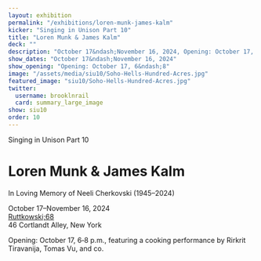 ```yaml
---
layout: exhibition
permalink: "/exhibitions/loren-munk-james-kalm"
kicker: "Singing in Unison Part 10"
title: "Loren Munk & James Kalm"
deck: ""
description: "October 17&ndash;November 16, 2024, Opening: October 17, 6&ndash;8 p.m. — The paintings of Loren Munk, and the videos of his pseudonym James Kalm"
show_dates: "October 17&ndash;November 16, 2024"
show_opening: "Opening: October 17, 6&ndash;8"
image: "/assets/media/siu10/Soho-Hells-Hundred-Acres.jpg"
featured_image: "siu10/Soho-Hells-Hundred-Acres.jpg"
twitter:
  username: brooklnrail
  card: summary_large_image
show: siu10
order: 10
---
```


<div class="lead margin-bottom-105 tablet:margin-bottom-3">
  <p class="font-sans-sm tablet-lg:font-sans-lg measure-2 text-medium text-italic">Singing in Unison Part 10</p>
  <h1 class="margin-y-2 line-height-sans-1 font-sans-2xl mobile-lg:font-sans-2xl tablet-lg:margin-y-3 tablet-lg:font-sans-3xl measure-2 text-thin margin-0 text-italic">Loren Munk & James Kalm</h1>
  <p class="font-sans-md tablet:font-sans-lg measure-2 text-light">In Loving Memory of Neeli Cherkovski (1945–2024)</p>
  
  <p class="font-sans-md tablet-lg:font-sans-lg measure-2 text-light">October 17&ndash;November 16, 2024 <br/><span><a href="https://www.ruttkowski68.com/">Ruttkowski;68</a><br/>46 Cortlandt Alley, New York<a class="padding-x-1 text-no-underline" href="https://maps.app.goo.gl/LvXGE4t31P5T7hPF7"><span class="hover:border-bottom-2px"></span> <i class="fas fa-map-marked-alt"></i></a></p>
  <p class="font-sans-2xs mobile-lg:font-sans-sm tablet-lg:font-sans-md measure-3 text-light">Opening: October 17, 6&dash;8 p.m., featuring a cooking performance by Rirkrit Tiravanija, Tomas Vu, and co.</p>
</div>
